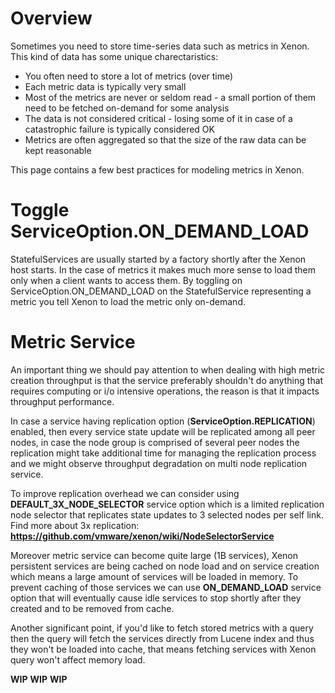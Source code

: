 # Overview

Sometimes you need to store time-series data such as metrics in Xenon. This kind of data has some unique charectaristics:
* You often need to store a lot of metrics (over time)
* Each metric data is typically very small
* Most of the metrics are never or seldom read - a small portion of them need to be fetched on-demand for some analysis
* The data is not considered critical - losing some of it in case of a catastrophic failure is typically considered OK
* Metrics are often aggregated so that the size of the raw data can be kept reasonable

This page contains a few best practices for modeling metrics in Xenon.

# Toggle ServiceOption.ON_DEMAND_LOAD

StatefulServices are usually started by a factory shortly after the Xenon host starts. In the case of metrics it makes much more sense to load them only when a client wants to access them. By toggling on ServiceOption.ON_DEMAND_LOAD on the StatefulService representing a metric you tell Xenon to load the metric only on-demand.

# Metric Service

An important thing we should pay attention to when dealing with high metric creation throughput is that the service preferably shouldn't do anything that requires computing or i/o intensive operations, the reason is that it impacts throughput performance.

In case a service having replication option (**ServiceOption.REPLICATION**) enabled, then every service state update will be replicated among all peer nodes, in case the node group is comprised of several peer nodes the replication might take additional time for managing the replication process and we might observe throughput degradation on multi node replication service.
 
To improve replication overhead we can consider using **DEFAULT_3X_NODE_SELECTOR** service option which is a limited replication node selector that replicates state updates to 3 selected nodes per self link.
Find more about 3x replication: **https://github.com/vmware/xenon/wiki/NodeSelectorService**

Moreover metric service can become quite large (1B services), Xenon persistent services are being cached on node load and on service creation which means a large amount of services will be loaded in memory. To prevent caching of those services we can use **ON_DEMAND_LOAD** service option that will eventually cause idle services to stop shortly after they created and to be removed from cache.

Another significant point, if you'd like to fetch stored metrics with a query then the query will fetch the services directly from Lucene index and thus they won't be loaded into cache, that means fetching services with Xenon query won't affect memory load.

**WIP** **WIP** **WIP**